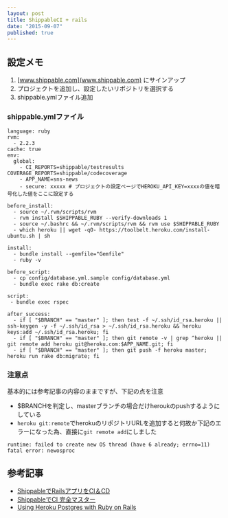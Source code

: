 ```yaml
---
layout: post
title: ShippableCI + rails
date: "2015-09-07"
published: true
---
```



## 設定メモ
1. [www.shippable.com](www.shippable.com) にサインアップ
2. プロジェクトを追加し、設定したいリポジトリを選択する
3. shippable.ymlファイル追加

### shippable.ymlファイル

```
language: ruby
rvm:
  - 2.2.3
cache: true
env:
  global:
    - CI_REPORTS=shippable/testresults COVERAGE_REPORTS=shippable/codecoverage
    - APP_NAME=sns-news
    - secure: xxxxx # プロジェクトの設定ページでHEROKU_API_KEY=xxxxの値を暗号化した値をここに設定する

before_install:
  - source ~/.rvm/scripts/rvm
  - rvm install $SHIPPABLE_RUBY --verify-downloads 1
  - source ~/.bashrc && ~/.rvm/scripts/rvm && rvm use $SHIPPABLE_RUBY
  - which heroku || wget -qO- https://toolbelt.heroku.com/install-ubuntu.sh | sh

install:
  - bundle install --gemfile="Gemfile"
  - ruby -v

before_script:
  - cp config/database.yml.sample config/database.yml
  - bundle exec rake db:create

script:
 - bundle exec rspec

after_success:
  - if [ "$BRANCH" == "master" ]; then test -f ~/.ssh/id_rsa.heroku || ssh-keygen -y -f ~/.ssh/id_rsa > ~/.ssh/id_rsa.heroku && heroku keys:add ~/.ssh/id_rsa.heroku; fi
  - if [ "$BRANCH" == "master" ]; then git remote -v | grep ^heroku || git remote add heroku git@heroku.com:$APP_NAME.git; fi
  - if [ "$BRANCH" == "master" ]; then git push -f heroku master; heroku run rake db:migrate; fi
```

### 注意点
基本的には参考記事の内容のままですが、下記の点を注意

- $BRANCHを判定し、masterブランチの場合だけheroukのpushするようにしている
- `heroku git:remote`でherokuのリポジトリURLを追加すると何故か下記のエラーになった為、直接に`git remote add`にしました

```
runtime: failed to create new OS thread (have 6 already; errno=11)
fatal error: newosproc
```

## 参考記事
- [ShippableでRailsアプリをCI＆CD](http://qiita.com/na999ta/items/b89da87a3e6ebd95dde6#2-6)
- [ShippableでCI 完全マスター](http://qiita.com/anoworl/items/441f9d7ced5b2737b385)
- [Using Heroku Postgres with Ruby on Rails](http://docs.shippable.com/heroku/#using-heroku-postgres-with-ruby-on-rails)
